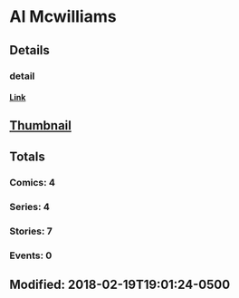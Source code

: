 # Al  Mcwilliams 
## Details
### detail
#### [Link](http://marvel.com/comics/creators/2853/al_mcwilliams?utm_campaign=apiRef&utm_source=225578a89fc76f3d20fbffda5d17a88d)
## [Thumbnail](http://i.annihil.us/u/prod/marvel/i/mg/b/40/image_not_available.jpg)
## Totals
### Comics: 4
### Series: 4
### Stories: 7
### Events: 0
## Modified: 2018-02-19T19:01:24-0500